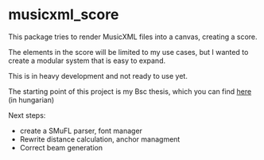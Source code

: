 # musicxml_score

This package tries to render MusicXML files into a canvas, creating a score.

The elements in the score will be limited to my use cases, but I wanted to create a modular system that is easy to expand.

This is in heavy development and not ready to use yet.

The starting point of this project is my Bsc thesis, which you can find [here](http://193.6.1.94:9080/jadox/portal/displayImage.psml?offset=1&docID=49183&secID=48299&libraryId=-1&limit=10&pageSet=newLine&resultType=0&schemaId=null&action=browse&site=search&type=advanced&orderBy=0) (in hungarian)

Next steps:
- create a SMuFL parser, font manager
- Rewrite distance calculation, anchor managment
- Correct beam generation 